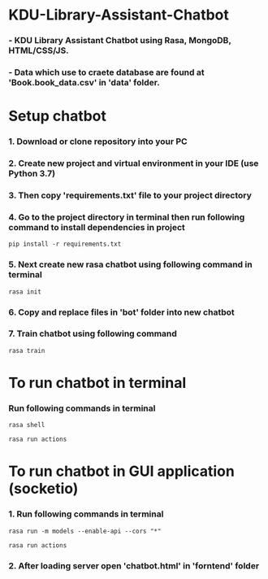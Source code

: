 # KDU-Library-Assistant-Chatbot
### - KDU Library Assistant Chatbot using Rasa, MongoDB, HTML/CSS/JS.
### - Data which use to craete database are found at 'Book.book_data.csv' in 'data' folder. 

# Setup chatbot
### 1. Download or clone repository into your PC
### 2. Create new project and virtual environment in your IDE (use Python 3.7)
### 3. Then copy 'requirements.txt' file to your project directory
### 4. Go to the project directory in terminal then run following command to install dependencies in project
```
pip install -r requirements.txt
 ```
### 5. Next create new rasa chatbot using following command in terminal
```
rasa init
 ```
### 6. Copy and replace files in 'bot' folder into new chatbot
### 7. Train  chatbot using following command
```
rasa train
 ```


# To run  chatbot in terminal
### Run following commands in terminal 
```
rasa shell
 ```
```
rasa run actions 
 ```

# To run  chatbot in GUI application (socketio)

### 1. Run following commands in terminal 
```
rasa run -m models --enable-api --cors "*"
 ```
```
rasa run actions 
 ```

### 2. After loading server open 'chatbot.html' in 'forntend' folder

